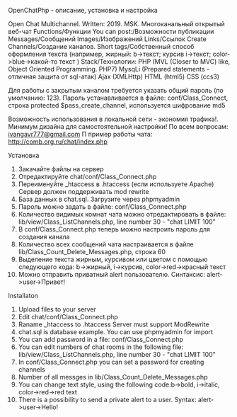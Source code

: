 OpenChatPhp - описание, установка и настройка

Open Chat Multichannel. Written: 2019. MSK. Многоканальный открытый веб-чат
Functions/Функции
You can post:/Возможности публикации
Messages/Сообщений
Images/Изображений
Links/Ссылок
Create Channels/Создание каналов.
Short tags/Собственный способ оформления текста (например, жирный: b->текст; курсив i->текст; color->blue->какой-то текст )
Stack/Технологии:
PHP (MVL (Closer to MVC) like, Object Oriented Programming. PHP7)
MysqLi (Prepared statements - отличная защита от sql-атак)
Ajax (XMLHttp)
HTML (html5)
CSS (ccs3)

Для работы с закрытым каналом требуется указать общий пароль (по умолчанию: 123).
Пароль устанавливается в файле: conf/Class_Connect, строка protected $pass_create_channel, используется шифрование  md5

Возможность использования в локальной сети - экономия трафика!. Минимум дизайна для самостоятельной настройки!
По всем вопросам:
ivangavr777@gmail.com П
пример работы чата: http://comb.org.ru/chat/index.php


Установка
1) Закачайте файлы на сервер
2) Отредактируйте chat/conf/Class_Connect.php
3) Переименуйте _htaccess в .htaccess (если используете Apache)
Сервер должен поддерживать mod rewrite
4) База данных в chat.sql. Загрузите через phpmyadmin
5) Пароль можно задать в файле: conf/Class_Connect.php
6) Количество видимых комнат чата можно отредактировать в файле: lib/view/Class_ListChannels.php, line number 30 - "chat LIMIT 100" 
7) В conf/Class_Connect.php теперь можно настроить пароль для создания канала
8) Количество всех сообщений чата настраивается
в файле lib/Class_Count_Delete_Messages.php, строка 60
9) Выделение текста жирным, курсивом или цветом
с помощью следующего кода: b->жирный, i->курсив,
color->red->красный текст
10) Можно отправить приватный alert пользователю.
Синтаксис: alert->user->Привет!


Installaton
1) Upload files to your server
2) Edit chat/conf/Class_Connect.php
3) Raname _htaccess to .htaccess
Server must support ModRewrite
4) chat.sql is database example. You can use phpmyadmin for import
5) You can add password in a file: conf/Class_Connect.php
6) You can edit numbers of chat rooms in the following file: lib/view/Class_ListChannels.php, line number 30 - "chat LIMIT 100"  
7) In conf/Class_Connect.php you can set a password for creating channels
8) Number of all messges in lib/Class_Count_Delete_Messages.php
9) You can change text style, using the following code:b->bold, i->italic,
color->red->red text
10) There is a possibility to send a private alert to a user. 
Syntax: alert->user->Hello!
